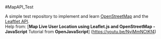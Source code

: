 #MapAPI_Test   

A simple test repository to implement and learn [OpenStreetMap](https://www.openstreetmap.org/) and the [Leaftlet API](https://leafletjs.com/reference.html). <br />
Help from: [**Map Live User Location using Leaflet.js and OpenStreetMap - JavaScript** Tutorial from **OpenJavaScript**] (https://youtu.be/NyjMmNCtKf4)
